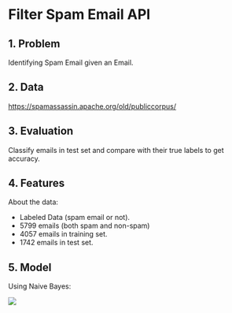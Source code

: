# Filter Spam Email API

## 1. Problem

Identifying Spam Email given an Email.


## 2. Data

https://spamassassin.apache.org/old/publiccorpus/

## 3. Evaluation

Classify emails in test set and compare with their true labels to get accuracy.

## 4. Features

About the data:
- Labeled Data (spam email or not).
- 5799 emails (both spam and non-spam)
- 4057 emails in training set.
- 1742 emails in test set.

## 5. Model
Using Naive Bayes:

<img src="https://render.githubusercontent.com/render/math?math=P(Spam \, | \, X) = \frac{P(X \, | \, Spam) \, P(Spam)} {P(X)}">
